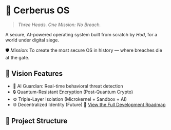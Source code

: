 # 🐺 Cerberus OS

> *Three Heads. One Mission: No Breach.*

A secure, AI-powered operating system built from scratch by *Hod*, for a world under digital siege.

🛡 *Mission*: To create the most secure OS in history — where breaches die at the gate.

## 🔧 Vision Features
- 🧠 AI Guardian: Real-time behavioral threat detection
- 🔒 Quantum-Resistant Encryption (Post-Quantum Crypto)
- ⚙ Triple-Layer Isolation (Microkernel + Sandbox + AI)
- 🌐 Decentralized Identity (Future)
📖 [View the Full Development Roadmap](docs/roadmap.md)

## 📂 Project Structure
